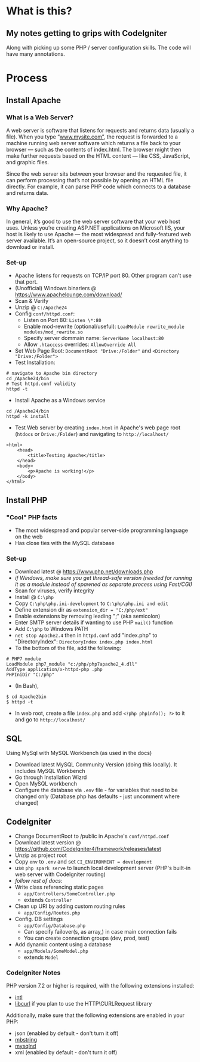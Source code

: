 # What is this?

## My notes getting to grips with CodeIgniter
Along with picking up some PHP / server configuration skills. The code will have many annotations.

# Process

## Install Apache

### What is a Web Server?

A web server is software that listens for requests and returns data (usually a file). When you type “www.mysite.com”, the request is forwarded to a machine running web server software which returns a file back to your browser — such as the contents of index.html. The browser might then make further requests based on the HTML content — like CSS, JavaScript, and graphic files.

Since the web server sits between your browser and the requested file, it can perform processing that’s not possible by opening an HTML file directly. For example, it can parse PHP code which connects to a database and returns data.

### Why Apache?

In general, it’s good to use the web server software that your web host uses. Unless you’re creating ASP.NET applications on Microsoft IIS, your host is likely to use Apache — the most widespread and fully-featured web server available. It’s an open-source project, so it doesn’t cost anything to download or install.

### Set-up
* Apache listens for requests on TCP/IP port 80. Other program can't use that port.
* (Unofficial) Windows binariers @ https://www.apachelounge.com/download/
* Scan & Verify
* Unzip @ `C:/Apache24`
* Config `conf/httpd.conf`:
	* Listen on Port 80: `Listen \*:80`
	* Enable mod-rewrite (optional/useful): `LoadModule rewrite_module modules/mod_rewrite.so`
	* Specify server dommain name: `ServerName localhost:80`
	* Allow `.htaccess` overrides: `AllowOverride All`
* Set Web Page Root: `DocumentRoot "Drive:/Folder"` and `<Directory "Drive:/Folder">`
* Test Installation:
```
# navigate to Apache bin directory
cd /Apache24/bin
# Test httpd.conf validity
httpd -t
```
* Install Apache as a Windows service
```
cd /Apache24/bin
httpd -k install
```
* Test Web server by creating `index.html` in Apache's web page root (`htdocs` or `Drive:/Folder`) and navigating to `http://localhost/`
```
<html>
    <head>
        <title>Testing Apache</title>
    </head>
    <body>
        <p>Apache is working!</p>
    </body>
</html>
```

## Install PHP

### "Cool" PHP facts
* The most widespread and popular server-side programming language on the web
* Has close ties with the MySQL database

### Set-up
* Download latest @ https://www.php.net/downloads.php
* 	*if Windows, make sure you get thread-safe version (needed for running it as a module instead of spawned as separate process using Fast/CGI)*
* Scan for viruses, verify integrity
* Install @ `C:\php`
* Copy `C:\php\php.ini-development` to `C:\php\php.ini and edit`
* Define extension dir as `extension_dir = "C:/php/ext"`
* Enable extensions by removing leading ";" (aka semicolon)
* Enter SMTP server details if wanting to use PHP `mail()` function
* Add `C:\php` to Windows PATH
* `net stop Apache2.4` then in `httpd.conf` add "index.php" to "DirectoryIndex": `DirectoryIndex index.php index.html`
* To the bottom of the file, add the following:
```
# PHP7 module
LoadModule php7_module "c:/php/php7apache2_4.dll"
AddType application/x-httpd-php .php
PHPIniDir "C:/php"
```
* (In Bash),
```
$ cd Apache2bin
$ httpd -t
```
* In web root, create a file `index.php` and add `<?php phpinfo(); ?>` to it and go to `http://localhost/`


## SQL
Using MySql with MySQL Workbench (as used in the docs)
* Download latest MySQL Community Version (doing this locally). It includes MySQL Workbench
* Go through Installation Wizrd
* Open MySQL workbench
* Configure the database via `.env` file - for variables that need to be changed only (Database.php has defaults - just uncomment where changed)


## CodeIgniter
* Change DocumentRoot to /public in Apache's `conf/httpd.conf`
* Download latest version @ https://github.com/CodeIgniter4/framework/releases/latest
* Unzip as project root
* Copy `env` to `.env` and set `CI_ENVIRONMENT = development`
* use `php spark serve` to launch local development server (PHP's built-in web server with CodeIgniter routing)
* *follow rest of docs:*
*   Write class referencing static pages
    - `app/Controllers/SomeController.php`
    - extends `Controller`
*   Clean up URI by adding custom routing rules
    - `app/Config/Routes.php`
*   Config. DB settings
    - `app/Config/Database.php`
    - Can specify failover(s, as array,) in case main connection fails
    - You can create connection groups (dev, prod, test)
*   Add dynamic content using a database
    - `app/Models/SomeModel.php`
    - extends `Model`



### CodeIgniter Notes

PHP version 7.2 or higher is required, with the following extensions installed: 

- [intl](http://php.net/manual/en/intl.requirements.php)
- [libcurl](http://php.net/manual/en/curl.requirements.php) if you plan to use the HTTP\CURLRequest library

Additionally, make sure that the following extensions are enabled in your PHP:

- json (enabled by default - don't turn it off)
- [mbstring](http://php.net/manual/en/mbstring.installation.php)
- [mysqlnd](http://php.net/manual/en/mysqlnd.install.php)
- xml (enabled by default - don't turn it off)